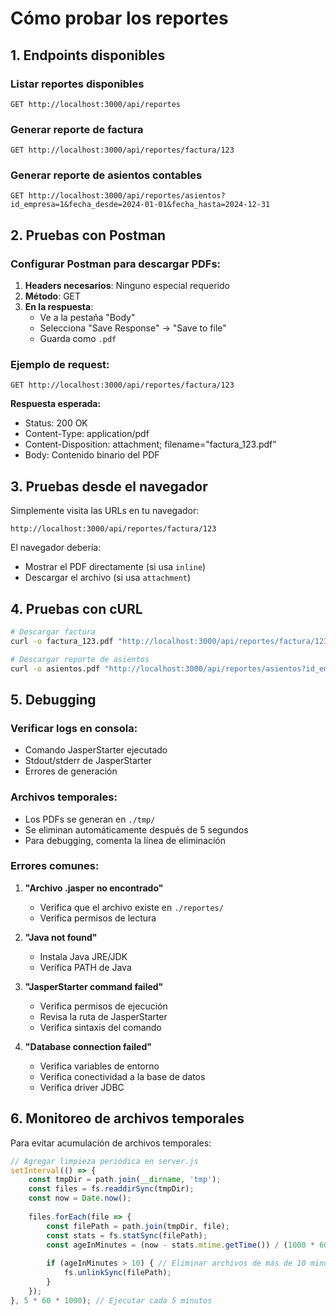 # Cómo probar los reportes

## 1. Endpoints disponibles

### Listar reportes disponibles
```
GET http://localhost:3000/api/reportes
```

### Generar reporte de factura
```
GET http://localhost:3000/api/reportes/factura/123
```

### Generar reporte de asientos contables
```
GET http://localhost:3000/api/reportes/asientos?id_empresa=1&fecha_desde=2024-01-01&fecha_hasta=2024-12-31
```

## 2. Pruebas con Postman

### Configurar Postman para descargar PDFs:

1. **Headers necesarios**: Ninguno especial requerido
2. **Método**: GET
3. **En la respuesta**: 
   - Ve a la pestaña "Body"
   - Selecciona "Save Response" → "Save to file"
   - Guarda como `.pdf`

### Ejemplo de request:
```
GET http://localhost:3000/api/reportes/factura/123
```

**Respuesta esperada:**
- Status: 200 OK
- Content-Type: application/pdf
- Content-Disposition: attachment; filename="factura_123.pdf"
- Body: Contenido binario del PDF

## 3. Pruebas desde el navegador

Simplemente visita las URLs en tu navegador:

```
http://localhost:3000/api/reportes/factura/123
```

El navegador debería:
- Mostrar el PDF directamente (si usa `inline`)
- Descargar el archivo (si usa `attachment`)

## 4. Pruebas con cURL

```bash
# Descargar factura
curl -o factura_123.pdf "http://localhost:3000/api/reportes/factura/123"

# Descargar reporte de asientos
curl -o asientos.pdf "http://localhost:3000/api/reportes/asientos?id_empresa=1&fecha_desde=2024-01-01&fecha_hasta=2024-12-31"
```

## 5. Debugging

### Verificar logs en consola:
- Comando JasperStarter ejecutado
- Stdout/stderr de JasperStarter
- Errores de generación

### Archivos temporales:
- Los PDFs se generan en `./tmp/`
- Se eliminan automáticamente después de 5 segundos
- Para debugging, comenta la línea de eliminación

### Errores comunes:

1. **"Archivo .jasper no encontrado"**
   - Verifica que el archivo existe en `./reportes/`
   - Verifica permisos de lectura

2. **"Java not found"**
   - Instala Java JRE/JDK
   - Verifica PATH de Java

3. **"JasperStarter command failed"**
   - Verifica permisos de ejecución
   - Revisa la ruta de JasperStarter
   - Verifica sintaxis del comando

4. **"Database connection failed"**
   - Verifica variables de entorno
   - Verifica conectividad a la base de datos
   - Verifica driver JDBC

## 6. Monitoreo de archivos temporales

Para evitar acumulación de archivos temporales:

```javascript
// Agregar limpieza periódica en server.js
setInterval(() => {
    const tmpDir = path.join(__dirname, 'tmp');
    const files = fs.readdirSync(tmpDir);
    const now = Date.now();
    
    files.forEach(file => {
        const filePath = path.join(tmpDir, file);
        const stats = fs.statSync(filePath);
        const ageInMinutes = (now - stats.mtime.getTime()) / (1000 * 60);
        
        if (ageInMinutes > 10) { // Eliminar archivos de más de 10 minutos
            fs.unlinkSync(filePath);
        }
    });
}, 5 * 60 * 1000); // Ejecutar cada 5 minutos
```